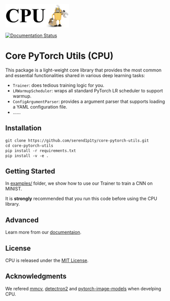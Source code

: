 <img src="docs/_static/logo.png" alt="drawing" width="200"/>

[![Documentation Status](https://readthedocs.org/projects/core-pytorch-utils/badge/?version=latest)](https://core-pytorch-utils.readthedocs.io/en/latest/?badge=latest)

# Core PyTorch Utils (CPU)

This package is a light-weight core library that provides the most common and essential functionalities shared in various deep learning tasks:

- `Trainer`: does tedious training logic for you.
- `LRWarmupScheduler`: wraps all standard PyTorch LR scheduler to support warmup.
- `ConfigArgumentParser`: provides a argument parser that supports loading a YAML configuration file.
- ......

## Installation

```
git clone https://github.com/serend1p1ty/core-pytorch-utils.git
cd core-pytorch-utils
pip install -r requirements.txt
pip install -v -e .
```

## Getting Started

In [examples/](https://github.com/serend1p1ty/core-pytorch-utils/tree/main/examples) folder, we show how to use our Trainer to train a CNN on MINIST.

It is **strongly** recommended that you run this code before using the CPU library.

## Advanced

Learn more from our [documentaion](https://core-pytorch-utils.readthedocs.io/en/latest/).

## License

CPU is released under the [MIT License](LICENSE).

## Acknowledgments

We refered [mmcv](https://github.com/open-mmlab/mmcv.git), [detectron2](https://github.com/facebookresearch/detectron2.git) and [pytorch-image-models](https://github.com/rwightman/pytorch-image-models) when develping CPU.
